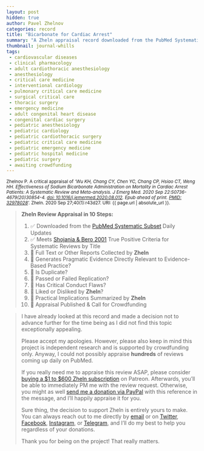 ```yaml
---
layout: post
hidden: true
author: Pavel Zhelnov
categories: record
title: "Bicarbonate for Cardiac Arrest"
summary: "A Zheln appraisal record downloaded from the PubMed Systematic Subset daily updates."
thumbnail: journal-whills
tags:
 - cardiovascular diseases
 - clinical pharmacology
 - adult cardiothoracic anesthesiology
 - anesthesiology
 - critical care medicine
 - interventional cardiology
 - pulmonary critical care medicine
 - surgical critical care
 - thoracic surgery
 - emergency medicine
 - adult congenital heart disease
 - congenital cardiac surgery
 - pediatric anesthesiology
 - pediatric cardiology
 - pediatric cardiothoracic surgery
 - pediatric critical care medicine
 - pediatric emergency medicine
 - pediatric hospital medicine
 - pediatric surgery
 - awaiting crowdfunding
---
```


<small id="citation">Zhelnov P. A critical appraisal of _‘Wu KH, Chang CY, Chen YC, Chang CP, Hsiao CT, Weng HH. Effectiveness of Sodium Bicarbonate Administration on Mortality in Cardiac Arrest Patients: A Systematic Review and Meta-analysis. J Emerg Med. 2020 Sep 22:S0736-4679(20)30854-4. [doi: 10.1016/j.jemermed.2020.08.012](https://doi.org/10.1016/j.jemermed.2020.08.012). Epub ahead of print. [PMID: 32978028](https://pubmed.gov/32978028)’._ Zheln. 2020 Sep 27;40(1):r43d27. URI: {{ page.url | absolute_url }}.</small>

> **Zheln Review Appraisal in 10 Steps:**
>
> 1. ✅ Downloaded from the [PubMed Systematic Subset](https://github.com/p1m-ortho/qs-global-ortho-search-queries/blob/global-sr-query/README.md) Daily Updates
> 2. ✅ Meets [Shojania & Bero 2001](https://www.researchgate.net/publication/11820967_Taking_Advantage_of_the_Explosion_of_Systematic_Reviews_An_Efficient_MEDLINE_Search_Strategy) True Positive Criteria for Systematic Reviews by Title
> 3. 🔄 Full Text or Other Reports Collected by **Zheln**
> 4. 🔄 Generates Pragmatic Evidence Directly Relevant to Evidence-Based Practice?
> 5. 🔄 Is Duplicate?
> 6. 🔄 Passed or Failed Replication?
> 7. 🔄 Has Critical Conduct Flaws?
> 8. 🔄 Liked or Disliked by **Zheln**?
> 9. 🔄 Practical Implications Summarized by **Zheln**
> 10. 🔄 Appraisal Published & Call for Crowdfunding

> I have already looked at this record and made a decision not to advance further for the time being as I did not find this topic exceptionally appealing.
>
> Please accept my apologies. However, please also keep in mind this project is independent research and is supported by crowdfunding only. Anyway, I could not possibly appraise **hundreds** of reviews coming up daily on PubMed.
> 
> If you really need me to appraise this review ASAP, please consider [buying a $1 to $600 Zheln subscription](https://patreon.com/zheln) on Patreon. Afterwards, you’ll be able to immediately PM me with the review request. Otherwise, you might as well [send me a donation via PayPal](https://paypal.me/pjelnov) with this reference in the message, and I’ll happily appraise it for you.
> 
> Sure thing, the decision to support Zheln is entirely yours to make. You can always reach out to me directly by [email](mailto:pavel@zheln.com) or on [Twitter](https://twitter.com/drzhelnov), [Facebook](https://facebook.com/drzhelnov), [Instagram](https://instagram.com/igzheln), or [Telegram](https://t.me/drzhelnov), and I’ll do my best to help you regardless of your donations.
> 
> Thank you for being on the project! That really matters.
